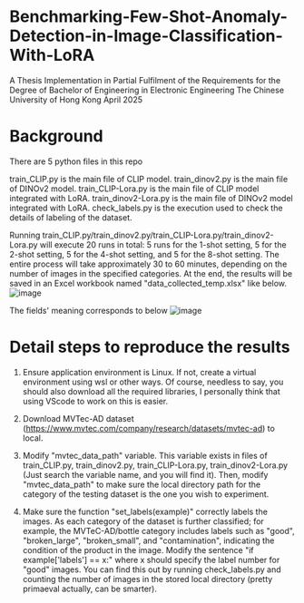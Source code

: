 # Benchmarking-Few-Shot-Anomaly-Detection-in-Image-Classification-With-LoRA
A Thesis Implementation in Partial Fulfilment of the Requirements for the Degree of Bachelor of Engineering in Electronic Engineering The Chinese University of Hong Kong April 2025

# Background
There are 5 python files in this repo

train_CLIP.py is the main file of CLIP model.
train_dinov2.py is the main file of DINOv2 model.
train_CLIP-Lora.py is the main file of CLIP model integrated with LoRA.
train_dinov2-Lora.py is the main file of DINOv2 model integrated with LoRA.
check_labels.py is the execution used to check the details of labeling of the dataset.

Running train_CLIP.py/train_dinov2.py/train_CLIP-Lora.py/train_dinov2-Lora.py will execute 20 runs in total: 5 runs for the 1-shot setting, 5 for the 2-shot setting, 5 for the 4-shot setting, and 5 for the 8-shot setting. The entire process will take approximately 30 to 60 minutes, depending on the number of images in the specified categories. At the end, the results will be saved in an Excel workbook named "data_collected_temp.xlsx" like below.
![image](https://github.com/user-attachments/assets/78c38690-206c-4e43-9721-5b82d4ae467a)

The fields' meaning corresponds to below
![image](https://github.com/user-attachments/assets/cf5638c1-4c02-4cbc-9c97-fc9f173d1b28)

# Detail steps to reproduce the results
1. Ensure application environment is Linux. If not, create a virtual environment using wsl or other ways. Of course, needless to say, you should also download all the required libraries, I personally think that using VScode to work on this is easier.

2. Download MVTec-AD dataset (https://www.mvtec.com/company/research/datasets/mvtec-ad) to local.

3. Modify "mvtec_data_path" variable. This variable exists in files of train_CLIP.py, train_dinov2.py, train_CLIP-Lora.py, train_dinov2-Lora.py (Just search the variable name, and you will find it). Then, modify "mvtec_data_path" to make sure the local directory path for the category of the testing dataset is the one you wish to experiment.

4. Make sure the function "set_labels(example)" correctly labels the images. As each category of the dataset is further classified; for example, the MVTeC-AD/bottle category includes labels such as "good", "broken_large", "broken_small", and "contamination", indicating the condition of the product in the image. Modify the sentence "if example['labels'] == x:" where x should specify the label number for "good" images.  You can find this out by running check_labels.py and counting the number of images in the stored local directory (pretty primaeval actually, can be smarter).
